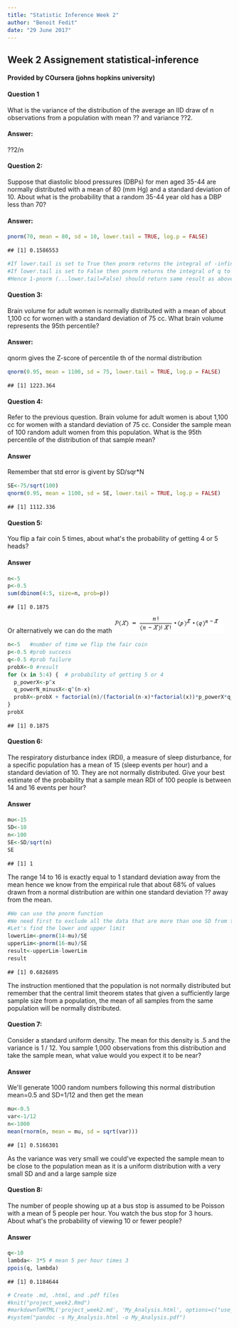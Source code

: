 ```yaml
---
title: "Statistic Inference Week 2"
author: "Benoit Fedit"
date: "29 June 2017"
---
```

## Week 2 Assignement statistical-inference 
#### Provided by COursera (johns hopkins university)


#### Question 1
What is the variance of the distribution of the average an IID draw of n observations from
a population with mean ?? and variance ??2.

#### Answer:
??2/n


#### Question 2:
Suppose that diastolic blood pressures (DBPs) for men aged 35-44 are normally distributed with 
a mean of 80 (mm Hg) and a standard deviation of 10. About what is the probability that a random
35-44 year old has a DBP less than 70?

#### Answer:

```r
pnorm(70, mean = 80, sd = 10, lower.tail = TRUE, log.p = FALSE)
```

```
## [1] 0.1586553
```

```r
#If lower.tail is set to True then pnorm returns the integral of -infinite to q of the probalityt density function
#If lower.tail is set to False then pnorm returns the integral of q to +infinite of the probalityt density function
#Hence 1-pnorm (...lower.tail=False) should return same result as above
```

#### Question 3:
Brain volume for adult women is normally distributed with a mean of about 1,100 cc for women with
a standard deviation of 75 cc. What brain volume represents the 95th percentile?

#### Answer:
qnorm gives the Z-score of percentile th of the normal distribution


```r
qnorm(0.95, mean = 1100, sd = 75, lower.tail = TRUE, log.p = FALSE)
```

```
## [1] 1223.364
```


#### Question 4:
Refer to the previous question. Brain volume for adult women is about 1,100 cc for women with a 
standard deviation of 75 cc. Consider the sample mean of 100 random adult women from this population.
What is the 95th percentile of the distribution of that sample mean?

#### Answer
Remember that std error is givent by SD/sqr*N

```r
SE<-75/sqrt(100)
qnorm(0.95, mean = 1100, sd = SE, lower.tail = TRUE, log.p = FALSE)
```

```
## [1] 1112.336
```

#### Question 5:
You flip a fair coin 5 times, about what's the probability of getting 4 or 5 heads?

#### Answer

```r
n<-5
p<-0.5
sum(dbinom(4:5, size=n, prob=p))
```

```
## [1] 0.1875
```

Or alternatively we can do the math
![Binomial distribution formula](https://raw.githubusercontent.com/f-benoit/statistical-inference/master/figure/binomialprobabilityformula1.bmp)


```r
n<-5   #number of time we flip the fair coin
p<-0.5 #prob success
q<-0.5 #prob failure
probX<-0 #result
for (x in 5:4) {  # probability of getting 5 or 4
  p_powerX<-p^x
  q_powerN_minusX<-q^(n-x)
  probX<-probX + factorial(n)/(factorial(n-x)*factorial(x))*p_powerX*q_powerN_minusX  
}
probX
```

```
## [1] 0.1875
```

#### Question 6:
The respiratory disturbance index (RDI), a measure of sleep disturbance, for a specific population has
a mean of 15 (sleep events per hour) and a standard deviation of 10. They are not normally distributed.
Give your best estimate of the probability that a sample mean RDI of 100 people is between 14 and 16 events per hour?

#### Answer

```r
mu<-15
SD<-10
n<-100
SE<-SD/sqrt(n)
SE
```

```
## [1] 1
```
The range 14 to 16 is exactly equal to 1 standard deviation away from the mean hence we know 
from the empirical rule that about 68% of values drawn from a normal distribution are within 
one standard deviation ?? away from the mean.


```r
#We can use the pnorm function
#We need first to exclude all the data that are more than one SD from the mean
#Let's find the lower and upper limit
lowerLim<-pnorm(14-mu)/SE
upperLim<-pnorm(16-mu)/SE
result<-upperLim-lowerLim
result
```

```
## [1] 0.6826895
```
The instruction mentioned that the population is not normally distributed but remember
that the central limit theorem states that given a sufficiently large sample size from 
a population, the mean of all samples from the same population will be normally distributed.


#### Question 7:
Consider a standard uniform density. The mean for this density is .5 and the variance is 1 / 12. 
You sample 1,000 observations from this distribution and take the sample mean, what value would you expect it to be near?

#### Answer
We'll generate 1000 random numbers following this normal distribution mean=0.5 and SD=1/12 and then get the mean 

```r
mu<-0.5
var<-1/12
n<-1000
mean(rnorm(n, mean = mu, sd = sqrt(var)))
```

```
## [1] 0.5166301
```

As the variance was very small we could've expected the sample mean to be close to the population mean as
it is a uniform distribution with a very small SD and and a large sample size

#### Question 8:
The number of people showing up at a bus stop is assumed to be
Poisson with a mean of 5 people per hour. You watch the bus
stop for 3 hours. About what's the probability of viewing 10 or fewer people?

#### Answer

```r
q<-10
lambda<- 3*5 # mean 5 per hour times 3
ppois(q, lambda)
```

```
## [1] 0.1184644
```



```r
# Create .md, .html, and .pdf files
#knit("project_week2.Rmd")
#markdownToHTML('project_week2.md', 'My_Analysis.html', options=c("use_xhml"))
#system("pandoc -s My_Analysis.html -o My_Analysis.pdf")
```
